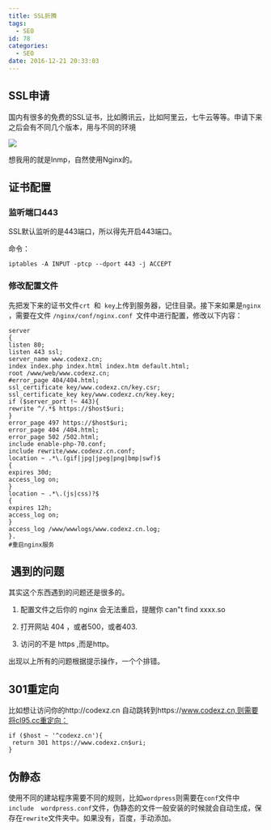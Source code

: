 ```yaml
---
title: SSL折腾
tags:
  - SEO
id: 78
categories:
  - SEO
date: 2016-12-21 20:33:03
---
```



## SSL申请

国内有很多的免费的SSL证书，比如腾讯云，比如阿里云，七牛云等等。申请下来之后会有不同几个版本，用与不同的环境

![](http://oic1wftgk.bkt.clouddn.com/wp-content/uploads/ssl1.png)

想我用的就是lnmp，自然使用Nginx的。

## 证书配置

### 监听端口443
SSL默认监听的是443端口，所以得先开启443端口。

命令：

	iptables -A INPUT -ptcp --dport 443 -j ACCEPT

### 修改配置文件
先把发下来的证书文件`crt `和` key`上传到服务器，记住目录。接下来如果是`nginx` ，需要在文件 `/nginx/conf/nginx.conf `文件中进行配置，修改以下内容：
	
	server
	{
	listen 80;
	listen 443 ssl;
	server_name www.codexz.cn;
	index index.php index.html index.htm default.html;
	root /www/web/www.codexz.cn;
	#error_page 404/404.html;
	ssl_certificate key/www.codexz.cn/key.csr;
	ssl_certificate_key key/www.codexz.cn/key.key;
	if ($server_port !~ 443){
	rewrite ^/.*$ https://$host$uri;
	}
	error_page 497 https://$host$uri;
	error_page 404 /404.html;
	error_page 502 /502.html;
	include enable-php-70.conf;
	include rewrite/www.codexz.cn.conf;
	location ~ .*\.(gif|jpg|jpeg|png|bmp|swf)$
	{
	expires 30d;
	access_log on;
	}
	location ~ .*\.(js|css)?$
	{
	expires 12h;
	access_log on;
	}
	access_log /www/wwwlogs/www.codexz.cn.log;
	}.
	#重启nginx服务


##  遇到的问题

其实这个东西遇到的问题还是很多的。

1. 配置文件之后你的 nginx 会无法重启，提醒你 can"t find xxxx.so

2. 打开网站 404 ，或者500，或者403.

3. 访问的不是 https ,而是http。

出现以上所有的问题根据提示操作，一个个排错。

## 301重定向

比如想让访问你的http://codexz.cn 自动跳转到https://www.codexz.cn,则需要将cl95.cc重定向：

	if ($host ~ '^codexz.cn'){
	 return 301 https://www.codexz.cn$uri;
	}

## 伪静态
使用不同的建站程序需要不同的规则，比如`wordpress`则需要在`conf`文件中`include  wordpress.conf`文件，伪静态的文件一般安装的时候就会自动生成，保存在`rewrite`文件夹中。如果没有，百度，手动添加。
